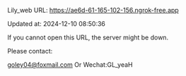 Lily_web URL: https://ae6d-61-165-102-156.ngrok-free.app

Updated at: 2024-12-10 08:50:36

If you cannot open this URL, the server might be down.

Please contact: 

goley04@foxmail.com Or Wechat:GL_yeaH